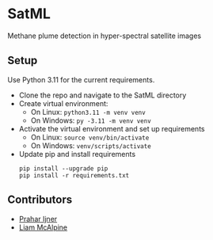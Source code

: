 # SatML
Methane plume detection in hyper-spectral satellite images

## Setup
Use Python 3.11 for the current requirements.
- Clone the repo and navigate to the SatML directory
- Create virtual environment:
  - On Linux: `python3.11 -m venv venv`
  - On Windows: `py -3.11 -m venv venv`
- Activate the virtual environment and set up requirements
  - On Linux: `source venv/bin/activate`
  - On Windows: `venv/scripts/activate`
- Update pip and install requirements
  ```
  pip install --upgrade pip
  pip install -r requirements.txt
  ```

## Contributors
- [Prahar Ijner](https://github.com/pijner)
- [Liam McAlpine](https://github.com/lpmcalpine)